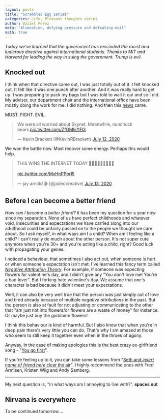 ```yaml
---
layout: posts
title: "Scrambled Egg Series"
categories: Life, Pleasant thoughts series
author: Uzziel Perez
meta: "Alienation, defying pressure and defeating evil"
math: true
---
```


*Today we've learned that the government has rescinded the racist and ludicrous directive against international students. Thanks to MIT and Harvard for leading the way in suing the government. Trump is evil.*

## Knocked out

I think when that directive came out, I was just totally out of it. I felt knocked out. It felt like it was one punch after another. And it was really hard to get up. I was preparing to pack my bags but I was told to wait it out and so I did. My adviser, our department chair and the international office have been mostly doing the work for me. I did nothing. And then this [news](https://twitter.com/thecrimson/status/1283116935853506560) came.

MUST. FIGHT. EVIL.
<blockquote class="twitter-tweet"><p lang="en" dir="ltr">We were all worried about Skynet. Meanwhile, nunchuck bears.<a href="https://t.co/ZfGMIkYFl3">pic.twitter.com/ZfGMIkYFl3</a></p>&mdash; Kevin Brackett (@KevinRBrackett) <a href="https://twitter.com/KevinRBrackett/status/1282379703014305792?ref_src=twsrc%5Etfw">July 12, 2020</a></blockquote> <script async src="https://platform.twitter.com/widgets.js" charset="utf-8"></script>

We won the battle now. Must recover some energy. Perhaps this would help.

<blockquote class="twitter-tweet"><p lang="en" dir="ltr">THIS WINS THE INTERNET TODAY 🤣😂🤣👏🏼👏🏼👏🏼<br><br> <a href="https://t.co/MxHnPPprI5">pic.twitter.com/MxHnPPprI5</a></p>&mdash; jay arnold 🎬 (@jadedcreative) <a href="https://twitter.com/jadedcreative/status/1282738941607784449?ref_src=twsrc%5Etfw">July 13, 2020</a></blockquote> <script async src="https://platform.twitter.com/widgets.js" charset="utf-8"></script>

## Before I can become a better friend

*How can I become a better friend?*
It has been my question for a year now since my separation. None of us have perfect childhoods and whatever void, insecurities and expectations we have carried along into our adulthood could be unfairly passed on to the people we thought we care about. So I ask myself, in what ways am I a child? When am I feeling like a child? I can't really do much about the other person. It's not super cute anymore when you're 30+ and you're acting like a child, right? Good luck with propagating your genes.

I noticed a behaviour, that sometimes I also act out, when someone is hurt or when someone's expectation isn't met. I've learned this fancy term called *[Negative Attribution Theory](https://estherperel.com/blog/how-to-fix-the-fights-youre-sick-of-having)*. For example, if someone was expecting flowers for valentine's day, and I didn't give any "You don't love me! You're a bad lover". But I forking hate valentine's day. We assume that one's character is bad because it didn't meet your expectations.

Well, it can also be very well true that the person was just simply out of love and tired already because of multiple *negative attributions* in the past. But the person is also at fault for not adjusting or communicating to the other that "am just not into flowers/or flowers are a waste of money" for instance. Or maybe just buy the goddamn flowers!

I think this behaviour is kind of harmful. But I also know that when you're in deep pain there's very little you can do. That's why I am amazed at those who seem to still keep it together even when in the throes of agony.

Anyway, in the case of making apologies this is the best crazy ex-girlfriend song - "[You go first](https://www.youtube.com/watch?v=k-anbK8DUOw)".

If you're feeling up to it, you can take some lessons from "[Seth and *insert name of friend here* clear the air](https://www.youtube.com/results?search_query=seth+and+kristen+clear+the+air)". I highly recommend the ones with Fred Armisen, Kristen Wiig and Andy Samberg.

---

My next question is, "In what ways am I annoying to live with?". **spaces out**

## Nirvana is everywhere

To be continued tomorrow....
